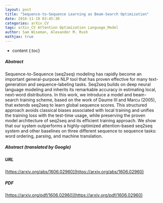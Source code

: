 ```yaml
---
layout: post
title: "Sequence-to-Sequence Learning as Beam-Search Optimization"
date: 2016-11-10 03:45:30
categories: arXiv_CV
tags: arXiv_CV Attention Optimization Language_Model
author: Sam Wiseman, Alexander M. Rush
mathjax: true
---
```


* content
{:toc}

##### Abstract
Sequence-to-Sequence (seq2seq) modeling has rapidly become an important general-purpose NLP tool that has proven effective for many text-generation and sequence-labeling tasks. Seq2seq builds on deep neural language modeling and inherits its remarkable accuracy in estimating local, next-word distributions. In this work, we introduce a model and beam-search training scheme, based on the work of Daume III and Marcu (2005), that extends seq2seq to learn global sequence scores. This structured approach avoids classical biases associated with local training and unifies the training loss with the test-time usage, while preserving the proven model architecture of seq2seq and its efficient training approach. We show that our system outperforms a highly-optimized attention-based seq2seq system and other baselines on three different sequence to sequence tasks: word ordering, parsing, and machine translation.

##### Abstract (translated by Google)


##### URL
[https://arxiv.org/abs/1606.02960](https://arxiv.org/abs/1606.02960)

##### PDF
[https://arxiv.org/pdf/1606.02960](https://arxiv.org/pdf/1606.02960)

